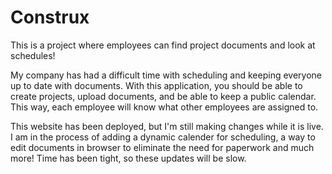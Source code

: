 # Construx
This is a project where employees can find project documents and look at schedules!

My company has had a difficult time with scheduling and keeping everyone up to date with documents. With this application, you should be able to create projects, upload documents, and be able to keep a public calendar. This way, each employee will know what other employees are assigned to. 

This website has been deployed, but I'm still making changes while it is live. I am in the process of adding a dynamic calender for scheduling, a way to edit documents in browser to eliminate the need for paperwork and much more! Time has been tight, so these updates will be slow.

